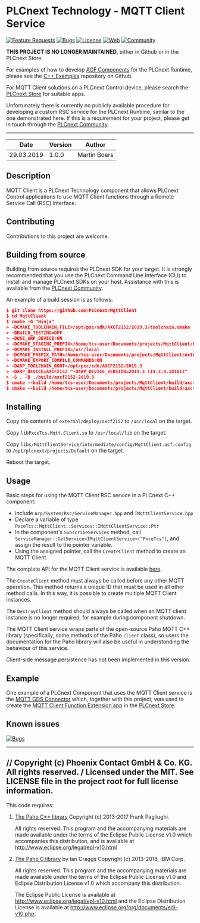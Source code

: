 # PLCnext Technology - MQTT Client Service

[![Feature Requests](https://img.shields.io/github/issues/PLCnext/MqttClient/feature-request.svg)](https://github.com/PLCnext/MqttClient/issues?q=is%3Aopen+is%3Aissue+label%3Afeature-request+sort%3Areactions-%2B1-desc)
[![Bugs](https://img.shields.io/github/issues/PLCnext/MqttClient/bug.svg)](https://github.com/PLCnext/MqttClient/issues?utf8=✓&q=is%3Aissue+is%3Aopen+label%3Abug)
[![License](https://img.shields.io/badge/license-MIT-blue.svg)](LICENSE)
[![Web](https://img.shields.io/badge/PLCnext-Website-blue.svg)](https://www.phoenixcontact.com/plcnext)
[![Community](https://img.shields.io/badge/PLCnext-Community-blue.svg)](https://www.plcnext-community.net)

**THIS PROJECT IS NO LONGER MAINTAINED**, either in Github or in the PLCnext Store.

For examples of how to develop [ACF Components](https://www.plcnext.help/te/Programming/Cpp/Cpp_program_structure/ACF_Application_Component_Framework.htm) for the PLCnext Runtime, please see the [C++ Examples](https://github.com/PLCnext/CppExamples) repository on Github.

For MQTT Client solutions on a PLCnext Control device, please search the [PLCnext Store](https://www.plcnextstore.com) for suitable apps.

Unfortunately there is currently no publicly available procedure for developing a custom RSC service for the PLCnext Runtime, similar to the one demonstrated here. If this is a requirement for your project, please get in touch through the [PLCnext Community](https://www.plcnext-community.net).

<hr>

| Date       | Version | Author       |
|------------|---------|--------------|
| 29.03.2019 | 1.0.0   | Martin Boers |


## Description

MQTT Client is a PLCnext Technology component that allows PLCnext Control applications to use MQTT Client functions through a Remote Service Call (RSC) interface.

## Contributing

Contributions to this project are welcome.

## Building from source

Building from source requires the PLCnext SDK for your target. It is strongly recommended that you use the PLCnext Command Line Interface (CLI) to install and manage PLCnext SDKs on your host. Assistance with this is available from the [PLCnext Community](https://www.plcnext-community.net).

An example of a build session is as follows:

```cmake
$ git clone https://github.com/PLCnext/MqttClient
$ cd MqttClient
$ cmake -G "Ninja" 
> -DCMAKE_TOOLCHAIN_FILE=/opt/pxc/sdk/AXCF2152/2019.3/toolchain.cmake
> -DBUILD_TESTING=OFF
> -DUSE_ARP_DEVICE=ON
> -DCMAKE_STAGING_PREFIX=/home/tcs-user/Documents/projects/MqttClient/bin/axcf2152
> -DCMAKE_INSTALL_PREFIX=/usr/local
> -DCMAKE_PREFIX_PATH=/home/tcs-user/Documents/projects/MqttClient/external/deploy/axcf2152
> -DCMAKE_EXPORT_COMPILE_COMMANDS=ON
> -DARP_TOOLCHAIN_ROOT=/opt/pxc/sdk/AXCF2152/2019.3
> -DARP_DEVICE=AXCF2152 "-DARP_DEVICE_VERSION=2019.3 (19.3.0.18161)"
> -S . -B ./build/axcf2152-2019.3
$ cmake --build /home/tcs-user/Documents/projects/MqttClient/build/axcf2152-2019.3 --config Debug --target all -- -j 3
$ cmake --build /home/tcs-user/Documents/projects/MqttClient/build/axcf2152-2019.3 --config Debug --target install -- -j 3
```

## Installing

Copy the contents of `external/deploy/axcf2152` to `/usr/local` on the target.

Copy `libPxceTcs.Mqtt.Client.so` to `/usr/local/lib` on the target.

Copy `libs/MqttClientService/intermediate/config/MqttClient.acf.config` to `/opt/plcnext/projects/Default` on the target.

Reboot the target.

## Usage

Basic steps for using the MQTT Client RSC service in a PLCnext C++ component:

- Include `Arp/System/Rsc/ServiceManager.hpp` and `IMqttClientService.hpp`
- Declare a variable of type `PxceTcs::MqttClient::Services::IMqttClientService::Ptr`
- In the component's `SubscribeServices` method, call `ServiceManager::GetService<IMqttClientService>("PxceTcs")`, and assign the result to the pointer variable.
- Using the assigned pointer, call the `CreateClient` method to create an MQTT Client.

The complete API for the MQTT Client service is available [here](https://github.com/plcnext/MqttClient/docs/index.html).

The `CreateClient` method must always be called before any other MQTT operation. This method returns a unique ID that must be used in all other method calls. In this way, it is possible to create multiple MQTT Client instances.

The `DestroyClient` method should always be called when an MQTT client instance is no longer required, for example during component shutdown.

The MQTT Client service wraps parts of the open-source Paho MQTT C++ library (specifically, some methods of the Paho `client` class), so users the documentation for the Paho library will also be useful in understanding the behaviour of this service.

Client-side message persistence has not been implemented in this version.

## Example

One example of a PLCnext Component that uses the MQTT Client service is the [MQTT GDS Connector](https://github.com/plcnext/MqttGdsConnector) which, together with this project, was used to create the [MQTT Client Function Extension app](https://www.plcnextstore.com/#/) in the [PLCnext Store](https://www.plcnextstore.com/#/).

## Known issues
[![Bugs](https://img.shields.io/github/issues/PLCnext/MqttClient/bug.svg)](https://github.com/PLCnext/MqttClient/issues?utf8=✓&q=is%3Aissue+is%3Aopen+label%3Abug)

-----------
// Copyright (c) Phoenix Contact GmbH & Co. KG. All rights reserved.
/ Licensed under the MIT. See LICENSE file in the project root for full license information.
-----------

This code requires:

1. [The Paho C++ library](https://github.com/eclipse/paho.mqtt.cpp) Copyright (c) 2013-2017 Frank Pagliughi.

   All rights reserved. This program and the accompanying materials are made available under the terms of the Eclipse Public License v1.0 which accompanies this distribution, and is available at http://www.eclipse.org/legal/epl-v10.html

1. [The Paho C library](https://github.com/eclipse/paho.mqtt.c) by Ian Craggs Copyright (c) 2013-2018, IBM Corp.

   All rights reserved. This program and the accompanying materials are made available under the terms of the Eclipse Public License v1.0 and Eclipse Distribution License v1.0 which accompany this distribution.

   The Eclipse Public License is available at http://www.eclipse.org/legal/epl-v10.html and the Eclipse Distribution License is available at http://www.eclipse.org/org/documents/edl-v10.php.
